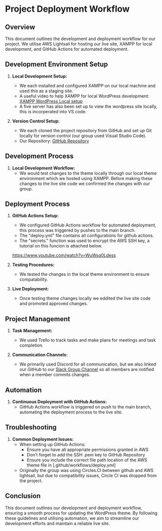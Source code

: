 # Project Deployment Workflow

## Overview
This document outlines the development and deployment workflow for our project. We utilise AWS Lightsail for hosting our live site, XAMPP for local development, and GitHub Actions for automated deployment.

## Development Environment Setup
1. **Local Development Setup:**
   - We each installed and configured XAMPP on our local machine and used this as a staging site. 
   - A useful video to help XAMPP for local WordPress development: [XAMPP WordPress Local setup](https://www.youtube.com/watch?v=XkKadPcPFT4&t=6s&ab_channel=GeekyScript)
   - A five server has also been set up to view the wordpress site locally, this is incorperated into VS code. 

2. **Version Control Setup:**
   - We each cloned the project repository from GitHub and set up Git locally for version control (our group used Visual Studio Code). 
   - Our Repository: [GitHub Repository](https://github.com/yourusername/yourrepository)

## Development Process
1. **Local Development Workflow:**
   - We would test changes to the theme locally through our local theme environment which we hosted using XAMPP. Before making these changes to the live site code we confirmed the changes with our group.
   

## Deployment Process
1. **GitHub Actions Setup:**
   - We configured GitHub Actions workflow for automated deployment, this process was triggered by pushes to the main branch.   
   - The "deploy.yml" file contains all configurations for github actions. 
   - The "secrets." function was used to encrypt the AWS SSH key, a tutorial on this funcion is attached below. 
  
   https://www.youtube.com/watch?v=WuWsg0Ldess 

2. **Testing Procedures:**
   - We tested the changes in the local theme environment to ensure compatability.
   
3. **Live Deployment:**
   - Once testing theme changes locally we eddited the live site code and promoted approved changes.

## Project Management
1. **Task Management:**
   - We used Trello to track tasks and make plans for meetings and task completion.
   
2. **Communication Channels:**
   - We primarily used Discord for all communication, but we also linked our GitHub to our [Slack Group Channel](https://itatjcu.slack.com/archives/G0PC1RR17) so all members are notified when a member commits changes.

## Automation
1. **Continuous Deployment with GitHub Actions:**
   - GitHub Actions workflow is triggered on push to the main branch, automating the deployment process to the live site.
   
## Troubleshooting
1. **Common Deployment Issues:**
   - When setting up GitHub Actions:
     - Ensure you have all appropriate permissions granted in AWS
     - Don't forget to add the SSH .pem key to GitHub Repository 
     - Ensure you include the correct file path location of the AWS theme file in [.github/workflows/deploy.yml]
   -  Originally the group was using Circles.CI between github and AWS lightsail, but due to compatibility issues, Circle CI was dropped from the project. 

## Conclusion
This document outlines our development and deployment workflow, ensuring a smooth process for updating the WordPress theme. By following these guidelines and utilising automation, we aim to streamline our development efforts and maintain a reliable live site.
